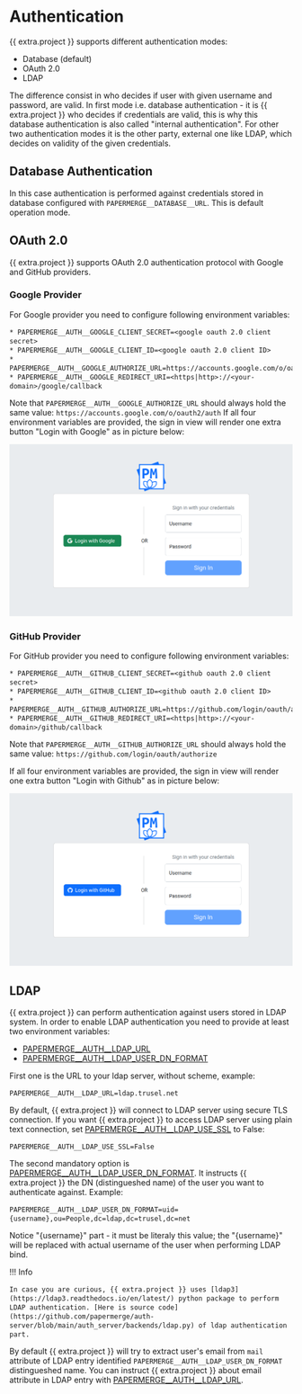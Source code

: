 # Authentication

{{ extra.project }} supports different authentication modes:

- Database (default)
- OAuth 2.0
- LDAP

The difference consist in who decides if user with given username and
password, are valid. In first mode i.e. database authentication - it is
 {{ extra.project }} who decides if credentials are valid, this is why this
database authentication is also called "internal authentication". For other
two authentication modes it is the other party, external one like LDAP, which
decides on validity of the given credentials.


## Database Authentication

In this case authentication is performed against credentials stored in
database configured with `PAPERMERGE__DATABASE__URL`. This is default
operation mode.


## OAuth 2.0

{{ extra.project }} supports OAuth 2.0 authentication protocol with Google and GitHub providers.


### Google Provider

For Google provider you need to configure following environment variables:

```
* PAPERMERGE__AUTH__GOOGLE_CLIENT_SECRET=<google oauth 2.0 client secret>
* PAPERMERGE__AUTH__GOOGLE_CLIENT_ID=<google oauth 2.0 client ID>
* PAPERMERGE__AUTH__GOOGLE_AUTHORIZE_URL=https://accounts.google.com/o/oauth2/auth
* PAPERMERGE__AUTH__GOOGLE_REDIRECT_URI=<https|http>://<your-domain>/google/callback
```

Note that `PAPERMERGE__AUTH__GOOGLE_AUTHORIZE_URL` should always hold the same value:
 `https://accounts.google.com/o/oauth2/auth`
If all four environment variables are provided, the sign in view will render
one extra button "Login with Google" as in picture below:


![](../img/setup/auth/login-with-google.png)


### GitHub Provider

For GitHub provider you need to configure following environment variables:

```
* PAPERMERGE__AUTH__GITHUB_CLIENT_SECRET=<github oauth 2.0 client secret>
* PAPERMERGE__AUTH__GITHUB_CLIENT_ID=<github oauth 2.0 client ID>
* PAPERMERGE__AUTH__GITHUB_AUTHORIZE_URL=https://github.com/login/oauth/authorize
* PAPERMERGE__AUTH__GITHUB_REDIRECT_URI=<https|http>://<your-domain>/github/callback
```

Note that `PAPERMERGE__AUTH__GITHUB_AUTHORIZE_URL` should always hold the same value:
 `https://github.com/login/oauth/authorize`

If all four environment variables are provided, the sign in view will render
one extra button "Login with Github" as in picture below:


![](../img/setup/auth/login-with-github.png)


## LDAP

{{ extra.project }} can perform authentication against users stored in LDAP system.
In order to enable LDAP authentication you need to provide at least
two environment variables:

- [PAPERMERGE__AUTH__LDAP_URL](../settings/auth.md#auth__ldap_url)
- [PAPERMERGE__AUTH__LDAP_USER_DN_FORMAT](../settings/auth.md#auth__ldap_user_dn_format)



First one is the URL to your ldap server, without scheme, example:

	PAPERMERGE__AUTH__LDAP_URL=ldap.trusel.net

By default, {{ extra.project }} will connect to LDAP server using secure TLS connection. If you want {{ extra.project }} to access LDAP server using plain text connection, set [PAPERMERGE__AUTH__LDAP_USE_SSL](../settings/auth.md#auth__ldap_use_ssl) to False:

	PAPERMERGE__AUTH__LDAP_USE_SSL=False

The second mandatory option is [PAPERMERGE__AUTH__LDAP_USER_DN_FORMAT](../settings/auth.md#auth__ldap_user_dn_format). It instructs {{ extra.project }} the DN (distingueshed name) of the user
you want to authenticate against. Example:

	PAPERMERGE__AUTH__LDAP_USER_DN_FORMAT=uid={username},ou=People,dc=ldap,dc=trusel,dc=net

Notice "{username}" part - it must be literaly this value; the "{username}" will be replaced with actual
username of the user when performing LDAP bind.

!!! Info

	In case you are curious, {{ extra.project }} uses [ldap3](https://ldap3.readthedocs.io/en/latest/) python package to perform LDAP authentication. [Here is source code](https://github.com/papermerge/auth-server/blob/main/auth_server/backends/ldap.py) of ldap authentication part.

By default {{ extra.project }} will try to extract user's email from `mail` attribute of LDAP entry identified `PAPERMERGE__AUTH__LDAP_USER_DN_FORMAT` distingueshed name.
You can instruct {{ extra.project }} about email attribute in LDAP entry with [PAPERMERGE__AUTH__LDAP_URL](../settings/auth.md#auth__ldap_email_attr).


